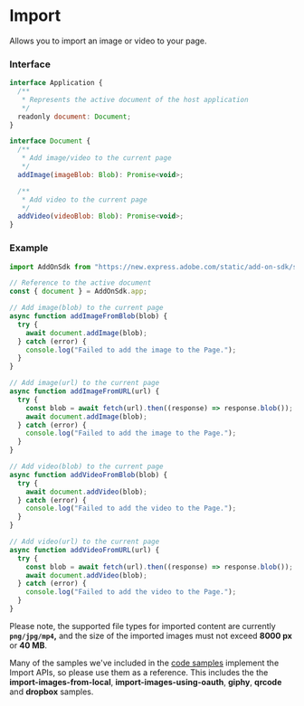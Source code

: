 # Import
Allows you to import an image or video to your page.

<CodeBlock slots="heading, code" repeat="2" languages="JavaScript" />

### Interface

```js
interface Application {
  /**
   * Represents the active document of the host application
   */
  readonly document: Document;
}

interface Document {
  /**
   * Add image/video to the current page
   */
  addImage(imageBlob: Blob): Promise<void>;

  /**
   * Add video to the current page
   */
  addVideo(videoBlob: Blob): Promise<void>;
}
```

### Example

```js
import AddOnSdk from "https://new.express.adobe.com/static/add-on-sdk/sdk.js";

// Reference to the active document
const { document } = AddOnSdk.app;

// Add image(blob) to the current page
async function addImageFromBlob(blob) {
  try {
    await document.addImage(blob);
  } catch (error) {
    console.log("Failed to add the image to the Page.");
  }
}

// Add image(url) to the current page
async function addImageFromURL(url) {
  try {
    const blob = await fetch(url).then((response) => response.blob());
    await document.addImage(blob);
  } catch (error) {
    console.log("Failed to add the image to the Page.");
  }
}

// Add video(blob) to the current page
async function addVideoFromBlob(blob) {
  try {
    await document.addVideo(blob);
  } catch (error) {
    console.log("Failed to add the video to the Page.");
  }
}

// Add video(url) to the current page
async function addVideoFromURL(url) {
  try {
    const blob = await fetch(url).then((response) => response.blob());
    await document.addVideo(blob);
  } catch (error) {
    console.log("Failed to add the video to the Page.");
  }
}
```

<InlineAlert slots="text" variant="warning"/>

Please note, the supported file types for imported content are currently **`png/jpg/mp4`,** and the size of the imported images must not exceed **8000 px** or **40 MB**.

<InlineAlert slots="text" variant="success"/>

Many of the samples we've included in the [code samples](guides/develop/samples) implement the Import APIs, so please use them as a reference. This includes the the **import-images-from-local**, **import-images-using-oauth**, **giphy**, **qrcode** and **dropbox** samples.
